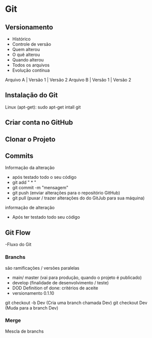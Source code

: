# Git

## Versionamento

- Histórico
- Controle de versão
- Quem alterou
- O quê alterou
- Quando alterou
- Todos os arquivos
- Evolução contínua

Arquivo A | Versão 1 | Versão 2
Arquivo B | Versão 1 | Versão 2

## Instalação do Git

Linux (apt-get): sudo apt-get intall git

## Criar conta no GitHub

## Clonar o Projeto

## Commits

Informação da alteração

- após testado todo o seu código
- git add " \* "
- git commit -m "mensagem"
- git push (enviar alterações para o repositório GitHub)
- git pull (puxar / trazer alterações do do GitJub para sua máquina)

informação de alteração

- Após ter testado todo seu código

## Git Flow

-Fluxo do Git

### Branchs

são ramificações / versões paralelas

- main/ master (vai para produção, quando o projeto é publicado)
- develop (finalidade de desenvolvimento / teste)
- DOD Definition of done: critérios de aceite
- versionamento 0.1.10

git checkout -b Dev (Cria uma branch chamada Dev)
git checkout Dev (Muda para a branch Dev)

### Merge

Mescla de branchs

